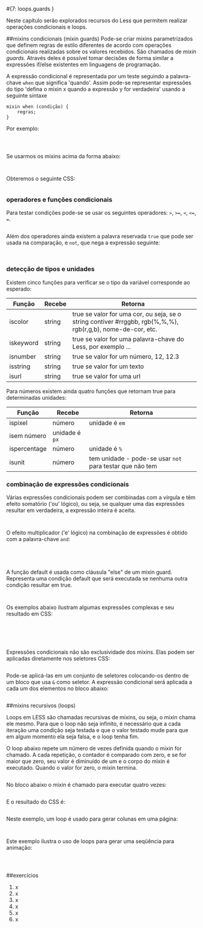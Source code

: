 #{7: loops.guards }

Neste capítulo serão explorados recursos do Less que permitem realizar operações condicionais e loops.


##mixins condicionais (mixin guards)
Pode-se criar mixins parametrizados que definem regras de estilo diferentes de acordo com operações condicionais realizadas sobre os valores recebidos. São chamados de _mixin guards_. Através deles é possível tomar decisões de forma similar a expressões if/else existentes em linguagens de programação.

A expressão condicional é representada por um teste seguindo a palavra-chave `when` que significa 'quando'. Assim pode-se representar expressões do tipo 'defina o mixin x quando a expressão y for verdadeira' usando a seguinte sintaxe

```
mixin when (condição) {
    regras;
}
```

Por exemplo:

```
```
```
```
```
```
Se usarmos os mixins acima da forma abaixo:

```
```
```
```

Obteremos o seguinte CSS:

```
```

### operadores e funções condicionais
Para testar condições pode-se se usar os seguintes operadores: `>`, `>=`, `<`, `<=`, `=`.

```
```

Além dos operadores ainda existem a palavra reservada `true` que pode ser usada na comparação, e `not`, que nega a expressão seguinte:

```
```
```
```



### detecção de tipos e unidades
Existem cinco funções para verificar se o tipo da variável corresponde ao esperado:

Função | Recebe | Retorna
--|--|--
iscolor | string | true se valor for uma cor, ou seja, se o string contiver #rrggbb, rgb(%,%,%), rgb(r,g,b), nome-de-cor, etc.
iskeyword | string | true se valor for uma palavra-chave do Less, por exemplo ...
isnumber | string | true se valor for um número, 12, 12.3
isstring | string | true se valor for um texto
isurl | string | true se valor for uma url

Para números existem ainda quatro funções que retornam true para determinadas unidades:

Função | Recebe | Retorna
--|--|--
ispixel | número | unidade é `em`
isem número | unidade é `px`
ispercentage | número | unidade é `%`
isunit | número | tem unidade - pode-se usar `not` para testar que não tem

### combinação de expressões condicionais

Várias expressões condicionais podem ser combinadas com a vírgula e têm efeito somatório ('ou' lógico), ou seja, se qualquer uma das expressões resultar em verdadeira, a expressão inteira é aceita.

```
```
```
```

O efeito multiplicador ('e' lógico) na combinação de expressões é obtido com a palavra-chave `and`:

```
```
```
```

```
```
```
```


A função default é usada como cláusula "else" de um mixin guard. Representa uma condição default que será executada se nenhuma outra condição resultar em true.
```
```
```
```




Os exemplos abaixo ilustram algumas expressões complexas e seu resultado em CSS:
```
```
```
```
```
```
```
```
```
```

Expressões condicionais não são exclusividade dos mixins. Elas podem ser aplicadas diretamente nos seletores CSS:

```
```

Pode-se aplicá-las em um conjunto de seletores colocando-os dentro de um bloco que usa `&` como seletor. A expressão condicional será aplicada a cada um dos elementos no bloco abaixo:

```

```

##mixins recursivos (loops)

Loops em LESS são chamadas recursivas de mixins, ou seja, o mixin chama ele mesmo. Para que o loop não seja infinito, é necessário que a cada iteração uma condição seja testada e que o valor testado mude para que em algum momento ela seja falsa, e o loop tenha fim.

O loop abaixo repete um número de vezes definida quando o mixin for chamado. A cada repetição, o contador é comparado com zero, e se for maior que zero, seu valor é diminuído de um e o corpo do mixin é executado. Quando o valor for zero, o mixin termina.
```
```
No bloco abaixo o mixin é chamado para executar quatro vezes:
```
```
E o resultado do CSS é:
```
```




Neste exemplo, um loop é usado para gerar colunas em uma página:
```
```
```
```
Este exemplo ilustra o uso de loops para gerar uma seqüência para animação:
```
```
```
```
```
```



##exercícios
1. x
2. x
3. x
4. x
5. x
6. x